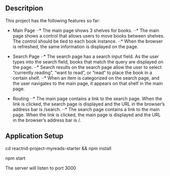 ## Descritpion

This project has the following features so far:

* Main Page
⋅⋅* The main page shows 3 shelves for books.
⋅⋅* The main page shows a control that allows users to move books between shelves. The control should be tied to each book instance.
⋅⋅* When the browser is refreshed, the same information is displayed on the page.

* Search Page
⋅⋅* The search page has a search input field. As the user types into the search field, books that match the query are displayed on the page.
⋅⋅* Search results on the search page allow the user to select “currently reading”, “want to read”, or “read” to place the book in a certain shelf.
⋅⋅* When an item is categorized on the search page, and the user navigates to the main page, it appears on that shelf in the main page.

* Routing
⋅⋅* The main page contains a link to the search page. When the link is clicked, the search page is displayed and the URL in the browser’s address bar is /search.
⋅⋅* The search page contains a link to the main page. When the link is clicked, the main page is displayed and the URL in the browser’s address bar is /.

## Application Setup

cd reactnd-project-myreads-starter && npm install

npm start

The server will listen to port 3000
